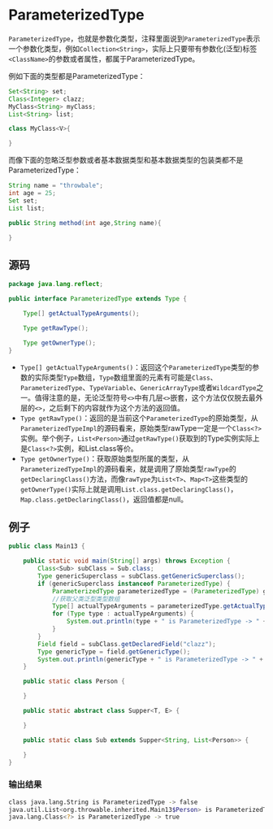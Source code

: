 # ParameterizedType

`ParameterizedType`，也就是参数化类型，注释里面说到`ParameterizedType`表示一个参数化类型，例如`Collection<String>`，实际上只要带有参数化\(泛型\)标签`<ClassName>`的参数或者属性，都属于ParameterizedType。

例如下面的类型都是ParameterizedType：

```java
Set<String> set;
Class<Integer> clazz;
MyClass<String> myClass;
List<String> list;

class MyClass<V>{

}
```

而像下面的忽略泛型参数或者基本数据类型和基本数据类型的包装类都不是ParameterizedType：

```java
String name = "throwbale";
int age = 25;
Set set;
List list;

public String method(int age,String name){

}
```

## 源码

```java
package java.lang.reflect;

public interface ParameterizedType extends Type {

    Type[] getActualTypeArguments();

    Type getRawType();

    Type getOwnerType();
}
```

* `Type[] getActualTypeArguments()`：返回这个`ParameterizedType`类型的参数的实际类型`Type`数组，`Type`数组里面的元素有可能是`Class`、`ParameterizedType`、`TypeVariable`、`GenericArrayType`或者`WildcardType`之一。值得注意的是，无论泛型符号`<>`中有几层`<>`嵌套，这个方法仅仅脱去最外层的`<>`，之后剩下的内容就作为这个方法的返回值。
* `Type getRawType()`：返回的是当前这个`ParameterizedType`的原始类型，从`ParameterizedTypeImpl`的源码看来，原始类型rawType一定是一个`Class<?>`实例。举个例子，`List<Person>`通过`getRawType()`获取到的Type实例实际上是`Class<?>`实例，和List.class等价。
* `Type getOwnerType()`：获取原始类型所属的类型，从`ParameterizedTypeImpl`的源码看来，就是调用了原始类型`rawType`的`getDeclaringClass()`方法，而像`rawType`为`List<T>`、`Map<T>`这些类型的`getOwnerType()`实际上就是调用`List.class.getDeclaringClass()`，`Map.class.getDeclaringClass()`，返回值都是null。

## 例子

```java
public class Main13 {

    public static void main(String[] args) throws Exception {
        Class<Sub> subClass = Sub.class;
        Type genericSuperclass = subClass.getGenericSuperclass();
        if (genericSuperclass instanceof ParameterizedType) {
            ParameterizedType parameterizedType = (ParameterizedType) genericSuperclass;
            //获取父类泛型类型数组
            Type[] actualTypeArguments = parameterizedType.getActualTypeArguments();
            for (Type type : actualTypeArguments) {
                System.out.println(type + " is ParameterizedType -> " + (type instanceof ParameterizedType));
            }
        }
        Field field = subClass.getDeclaredField("clazz");
        Type genericType = field.getGenericType();
        System.out.println(genericType + " is ParameterizedType -> " + (genericType instanceof ParameterizedType));
    }

    public static class Person {

    }

    public static abstract class Supper<T, E> {

    }

    public static class Sub extends Supper<String, List<Person>> {

    }
}
```

### 输出结果

```bash
class java.lang.String is ParameterizedType -> false
java.util.List<org.throwable.inherited.Main13$Person> is ParameterizedType -> true
java.lang.Class<?> is ParameterizedType -> true
```







